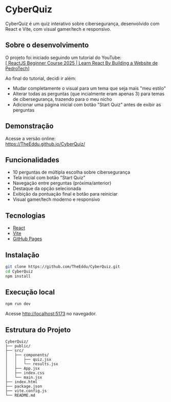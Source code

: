 # CyberQuiz

CyberQuiz é um quiz interativo sobre cibersegurança, desenvolvido com React e Vite, com visual gamer/tech e responsivo.

## Sobre o desenvolvimento

O projeto foi iniciado seguindo um tutorial do YouTube:  
[[ ReactJS Beginner Course 2025 | Learn React By Building a Website  de PedroTech](https://youtu.be/3OqiKTyH4r0?si=6SIT_h9A3keXC8FF)]

Ao final do tutorial, decidi ir além:
- Mudar completamente o visual para um tema que seja mais "meu estilo"  
- Alterar todas as perguntas (que incialmente eram apenas 3) para temas de cibersegurança, trazendo para o meu nicho
- Adicionar uma página inicial com botão "Start Quiz" antes de exibir as perguntas

## Demonstração

Acesse a versão online:  
https://TheEddu.github.io/CyberQuiz/

## Funcionalidades

- 10 perguntas de múltipla escolha sobre cibersegurança
- Tela inicial com botão "Start Quiz"
- Navegação entre perguntas (próxima/anterior)
- Destaque da opção selecionada
- Exibição da pontuação final e botão para reiniciar
- Visual gamer/tech moderno e responsivo

## Tecnologias

- [React](https://react.dev/)
- [Vite](https://vitejs.dev/)
- [GitHub Pages](https://pages.github.com/)

## Instalação

```bash
git clone https://github.com/TheEddu/CyberQuiz.git
cd CyberQuiz
npm install
```

## Execução local

```bash
npm run dev
```
Acesse [http://localhost:5173](http://localhost:5173) no navegador.

## Estrutura do Projeto

```
CyberQuiz/
├── public/
├── src/
│   ├── components/
│   │   ├── quiz.jsx
│   │   └── results.jsx
│   ├── App.jsx
│   ├── index.css
│   └── main.jsx
├── index.html
├── package.json
├── vite.config.js
└── README.md
```
